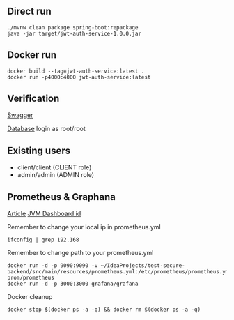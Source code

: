## Direct run

```commandline
./mvnw clean package spring-boot:repackage
java -jar target/jwt-auth-service-1.0.0.jar
```

## Docker run

```commandline
docker build --tag=jwt-auth-service:latest .
docker run -p4000:4000 jwt-auth-service:latest
```

## Verification

[Swagger](http://localhost:4000/swagger-ui.html)

[Database](http://localhost:4000/h2-console) login as root/root

## Existing users

- client/client (CLIENT role)
- admin/admin (ADMIN role)

## Prometheus & Graphana

[Article](https://stackabuse.com/monitoring-spring-boot-apps-with-micrometer-prometheus-and-grafana/)
[JVM Dashboard id](https://grafana.com/grafana/dashboards/4701)

Remember to change your local ip in prometheus.yml

```commandline
ifconfig | grep 192.168
```

Remember to change path to your prometheus.yml

```commandline
docker run -d -p 9090:9090 -v ~/IdeaProjects/test-secure-backend/src/main/resources/prometheus.yml:/etc/prometheus/prometheus.yml prom/prometheus
docker run -d -p 3000:3000 grafana/grafana
```

Docker cleanup

```commandline
docker stop $(docker ps -a -q) && docker rm $(docker ps -a -q)
```